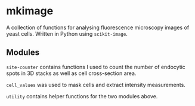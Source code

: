 # mkimage

A collection of functions for analysing fluorescence microscopy images of yeast cells. 
Written in Python using `scikit-image`.

## Modules

`site-counter` contains functions I used to count the number of endocytic spots in 3D stacks
as well as cell cross-section area.

`cell_values` was used to mask cells and extract intensity measurements.

`utility` contains helper functions for the two modules above.
